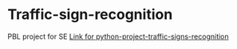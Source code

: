 # Traffic-sign-recognition
PBL project for SE
[Link for python-project-traffic-signs-recognition](https://data-flair.training/blogs/python-project-traffic-signs-recognition/)
